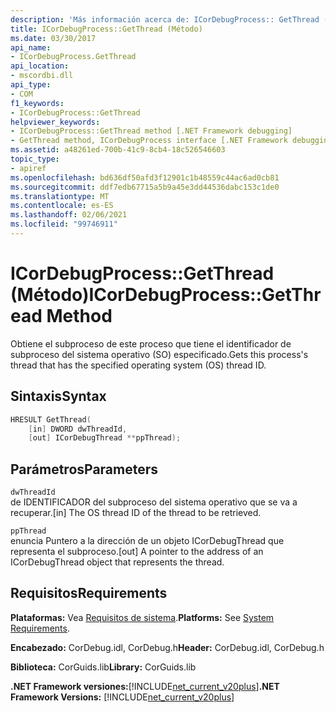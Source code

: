 ```yaml
---
description: 'Más información acerca de: ICorDebugProcess:: GetThread ((método)'
title: ICorDebugProcess::GetThread (Método)
ms.date: 03/30/2017
api_name:
- ICorDebugProcess.GetThread
api_location:
- mscordbi.dll
api_type:
- COM
f1_keywords:
- ICorDebugProcess::GetThread
helpviewer_keywords:
- ICorDebugProcess::GetThread method [.NET Framework debugging]
- GetThread method, ICorDebugProcess interface [.NET Framework debugging]
ms.assetid: a48261ed-700b-41c9-8cb4-18c526546603
topic_type:
- apiref
ms.openlocfilehash: bd636df50afd3f12901c1b48559c44ac6ad0cb81
ms.sourcegitcommit: ddf7edb67715a5b9a45e3dd44536dabc153c1de0
ms.translationtype: MT
ms.contentlocale: es-ES
ms.lasthandoff: 02/06/2021
ms.locfileid: "99746911"
---
```

# <a name="icordebugprocessgetthread-method"></a><span data-ttu-id="3765e-103">ICorDebugProcess::GetThread (Método)</span><span class="sxs-lookup"><span data-stu-id="3765e-103">ICorDebugProcess::GetThread Method</span></span>

<span data-ttu-id="3765e-104">Obtiene el subproceso de este proceso que tiene el identificador de subproceso del sistema operativo (SO) especificado.</span><span class="sxs-lookup"><span data-stu-id="3765e-104">Gets this process's thread that has the specified operating system (OS) thread ID.</span></span>  
  
## <a name="syntax"></a><span data-ttu-id="3765e-105">Sintaxis</span><span class="sxs-lookup"><span data-stu-id="3765e-105">Syntax</span></span>  
  
```cpp  
HRESULT GetThread(  
    [in] DWORD dwThreadId,  
    [out] ICorDebugThread **ppThread);  
```  
  
## <a name="parameters"></a><span data-ttu-id="3765e-106">Parámetros</span><span class="sxs-lookup"><span data-stu-id="3765e-106">Parameters</span></span>  

 `dwThreadId`  
 <span data-ttu-id="3765e-107">de IDENTIFICADOR del subproceso del sistema operativo que se va a recuperar.</span><span class="sxs-lookup"><span data-stu-id="3765e-107">[in] The OS thread ID of the thread to be retrieved.</span></span>  
  
 `ppThread`  
 <span data-ttu-id="3765e-108">enuncia Puntero a la dirección de un objeto ICorDebugThread que representa el subproceso.</span><span class="sxs-lookup"><span data-stu-id="3765e-108">[out] A pointer to the address of an ICorDebugThread object that represents the thread.</span></span>  
  
## <a name="requirements"></a><span data-ttu-id="3765e-109">Requisitos</span><span class="sxs-lookup"><span data-stu-id="3765e-109">Requirements</span></span>  

 <span data-ttu-id="3765e-110">**Plataformas:** Vea [Requisitos de sistema](../../get-started/system-requirements.md).</span><span class="sxs-lookup"><span data-stu-id="3765e-110">**Platforms:** See [System Requirements](../../get-started/system-requirements.md).</span></span>  
  
 <span data-ttu-id="3765e-111">**Encabezado:** CorDebug.idl, CorDebug.h</span><span class="sxs-lookup"><span data-stu-id="3765e-111">**Header:** CorDebug.idl, CorDebug.h</span></span>  
  
 <span data-ttu-id="3765e-112">**Biblioteca:** CorGuids.lib</span><span class="sxs-lookup"><span data-stu-id="3765e-112">**Library:** CorGuids.lib</span></span>  
  
 <span data-ttu-id="3765e-113">**.NET Framework versiones:**[!INCLUDE[net_current_v20plus](../../../../includes/net-current-v20plus-md.md)]</span><span class="sxs-lookup"><span data-stu-id="3765e-113">**.NET Framework Versions:** [!INCLUDE[net_current_v20plus](../../../../includes/net-current-v20plus-md.md)]</span></span>
